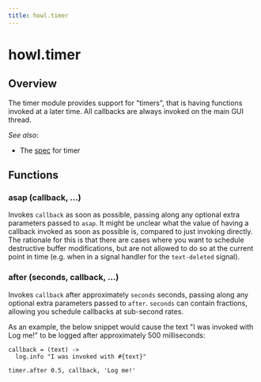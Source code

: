 ```yaml
---
title: howl.timer
---
```


# howl.timer

## Overview

The timer module provides support for "timers", that is having functions invoked
at a later time. All callbacks are always invoked on the main GUI thread.

_See also_:

- The [spec](../spec/timer_spec.html) for timer

## Functions

### asap (callback, ...)

Invokes `callback` as soon as possible, passing along any optional extra
parameters passed to `asap`. It might be unclear what the value of having a
callback invoked as soon as possible is, compared to just invoking directly. The
rationale for this is that there are cases where you want to schedule
destructive buffer modifications, but are not allowed to do so at the current
point in time (e.g. when in a signal handler for the `text-deleted` signal).

### after (seconds, callback, ...)

Invokes `callback` after approximately `seconds` seconds, passing along any
optional extra parameters passed to `after`. `seconds` can contain fractions,
allowing you schedule callbacks at sub-second rates.

As an example, the below snippet would cause the text "I was invoked with Log
me!" to be logged after approximately 500 milliseconds:

```moonscript
callback = (text) ->
  log.info "I was invoked with #{text}"

timer.after 0.5, callback, 'Log me!'
```
